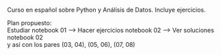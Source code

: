 Curso en español sobre Python y Análisis de Datos. Incluye ejercicios.

Plan propuesto:  
Estudiar notebook 01 --> Hacer ejercicios notebook 02 --> Ver soluciones notebook 02  
y así con los pares (03, 04), (05, 06), (07, 08)
